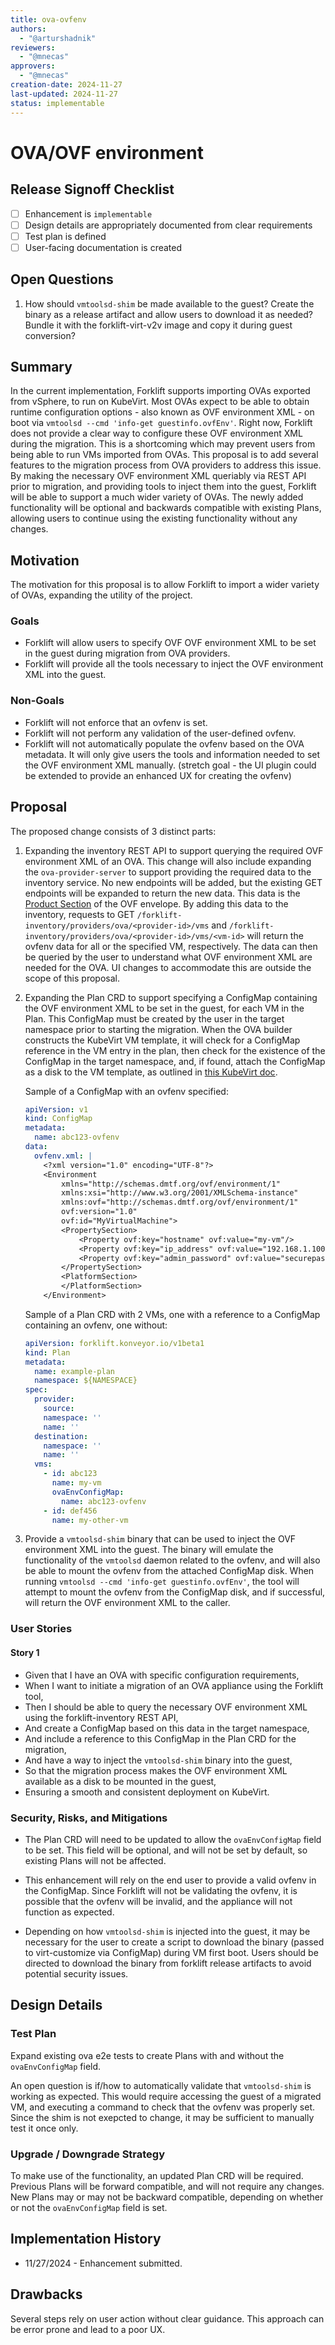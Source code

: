 ```yaml
---
title: ova-ovfenv
authors:
  - "@arturshadnik"
reviewers:
  - "@mnecas"
approvers:
  - "@mnecas"
creation-date: 2024-11-27
last-updated: 2024-11-27
status: implementable
---
```


# OVA/OVF environment

## Release Signoff Checklist

- [ ] Enhancement is `implementable`
- [ ] Design details are appropriately documented from clear requirements
- [ ] Test plan is defined
- [ ] User-facing documentation is created

## Open Questions

1. How should `vmtoolsd-shim` be made available to the guest? Create the binary as a release artifact and allow users to download it as needed? Bundle it with the forklift-virt-v2v image and copy it during guest conversion?

## Summary

In the current implementation, Forklift supports importing OVAs exported from vSphere, to run on KubeVirt. Most OVAs expect to be able to obtain runtime configuration options - also known as OVF environment XML - on boot via `vmtoolsd --cmd 'info-get guestinfo.ovfEnv'`. Right now, Forklift does not provide a clear way to configure these OVF environment XML during the migration. This is a shortcoming which may prevent users from being able to run VMs imported from OVAs. This proposal is to add several features to the migration process from OVA providers to address this issue. By making the necessary OVF environment XML queriably via REST API prior to migration, and providing tools to inject them into the guest, Forklift will be able to support a much wider variety of OVAs. The newly added functionality will be optional and backwards compatible with existing Plans, allowing users to continue using the existing functionality without any changes.

## Motivation

The motivation for this proposal is to allow Forklift to import a wider variety of OVAs, expanding the utility of the project.

### Goals

* Forklift will allow users to specify OVF OVF environment XML to be set in the guest during migration from OVA providers.
* Forklift will provide all the tools necessary to inject the OVF environment XML into the guest.

### Non-Goals

* Forklift will not enforce that an ovfenv is set.
* Forklift will not perform any validation of the user-defined ovfenv.
* Forklift will not automatically populate the ovfenv based on the OVA metadata. It will only give users the tools and information needed to set the OVF environment XML manually. (stretch goal - the UI plugin could be extended to provide an enhanced UX for creating the ovfenv)

## Proposal

The proposed change consists of 3 distinct parts:

1. Expanding the inventory REST API to support querying the required OVF environment XML of an OVA. This change will also include expanding the `ova-provider-server` to support providing the required data to the inventory service. No new endpoints will be added, but the existing GET endpoints will be expanded to return the new data. This data is the [Product Section](https://pkg.go.dev/github.com/vmware/govmomi@v0.43.0/ovf#ProductSection) of the OVF envelope. By adding this data to the inventory, requests to GET `/forklift-inventory/providers/ova/<provider-id>/vms` and `/forklift-inventory/providers/ova/<provider-id>/vms/<vm-id>` will return the ovfenv data for all or the specified VM, respectively. The data can then be queried by the user to understand what OVF environment XML are needed for the OVA. UI changes to accommodate this are outside the scope of this proposal.

2. Expanding the Plan CRD to support specifying a ConfigMap containing the OVF environment XML to be set in the guest, for each VM in the Plan. This ConfigMap must be created by the user in the target namespace prior to starting the migration. When the OVA builder constructs the KubeVirt VM template, it will check for a ConfigMap reference in the VM entry in the plan, then check for the existence of the ConfigMap in the target namespace, and, if found, attach the ConfigMap as a disk to the VM template, as outlined in [this KubeVirt doc](https://kubevirt.io/user-guide/storage/disks_and_volumes/#configmap). 

    Sample of a ConfigMap with an ovfenv specified:

    ```yaml
    apiVersion: v1
    kind: ConfigMap
    metadata:
      name: abc123-ovfenv
    data:
      ovfenv.xml: |
        <?xml version="1.0" encoding="UTF-8"?>
        <Environment
            xmlns="http://schemas.dmtf.org/ovf/environment/1"
            xmlns:xsi="http://www.w3.org/2001/XMLSchema-instance"
            xmlns:ovf="http://schemas.dmtf.org/ovf/environment/1"
            ovf:version="1.0"
            ovf:id="MyVirtualMachine">
            <PropertySection>
                <Property ovf:key="hostname" ovf:value="my-vm"/>
                <Property ovf:key="ip_address" ovf:value="192.168.1.100"/>
                <Property ovf:key="admin_password" ovf:value="securepassword"/>
            </PropertySection>
            <PlatformSection>
            </PlatformSection>
        </Environment>
    ```

    Sample of a Plan CRD with 2 VMs, one with a reference to a ConfigMap containing an ovfenv, one without:

    ```yaml
    apiVersion: forklift.konveyor.io/v1beta1
    kind: Plan
    metadata:
      name: example-plan
      namespace: ${NAMESPACE}
    spec:
      provider:
        source:
        namespace: ''
        name: ''
      destination:
        namespace: ''
        name: ''
      vms:
        - id: abc123
          name: my-vm
          ovaEnvConfigMap:
            name: abc123-ovfenv
        - id: def456
          name: my-other-vm
    ``` 

3. Provide a `vmtoolsd-shim` binary that can be used to inject the OVF environment XML into the guest. The binary will emulate the functionality of the `vmtoolsd` daemon related to the ovfenv, and will also be able to mount the ovfenv from the attached ConfigMap disk. When running `vmtoolsd --cmd 'info-get guestinfo.ovfEnv'`, the tool will attempt to mount the ovfenv from the ConfigMap disk, and if successful, will return the OVF environment XML to the caller.

### User Stories

#### Story 1

- Given that I have an OVA with specific configuration requirements,
- When I want to initiate a migration of an OVA appliance using the Forklift tool,
- Then I should be able to query the necessary OVF environment XML using the forklift-inventory REST API,
- And create a ConfigMap based on this data in the target namespace,
- And include a reference to this ConfigMap in the Plan CRD for the migration,
- And have a way to inject the `vmtoolsd-shim` binary into the guest,
- So that the migration process makes the OVF environment XML available as a disk to be mounted in the guest,
- Ensuring a smooth and consistent deployment on KubeVirt.

### Security, Risks, and Mitigations

* The Plan CRD will need to be updated to allow the `ovaEnvConfigMap` field to be set. This field will be optional, and will not be set by default, so existing Plans will not be affected.

* This enhancement will rely on the end user to provide a valid ovfenv in the ConfigMap. Since Forklift will not be validating the ovfenv, it is possible that the ovfenv will be invalid, and the appliance will not function as expected. 

* Depending on how `vmtoolsd-shim` is injected into the guest, it may be necessary for the user to create a script to download the binary (passed to virt-customize via ConfigMap) during VM first boot. Users should be directed to download the binary from forklift release artifacts to avoid potential security issues.

## Design Details

### Test Plan

Expand existing ova e2e tests to create Plans with and without the `ovaEnvConfigMap` field.

An open question is if/how to automatically validate that `vmtoolsd-shim` is working as expected. This would require accessing the guest of a migrated VM, and executing a command to check that the ovfenv was properly set. Since the shim is not exepcted to change, it may be sufficient to manually test it once only. 

### Upgrade / Downgrade Strategy

To make use of the functionality, an updated Plan CRD will be required. Previous Plans will be forward compatible, and will not require any changes. New Plans may or may not be backward compatible, depending on whether or not the `ovaEnvConfigMap` field is set.

## Implementation History

* 11/27/2024 - Enhancement submitted.

## Drawbacks

Several steps rely on user action without clear guidance. This approach can be error prone and lead to a poor UX.
